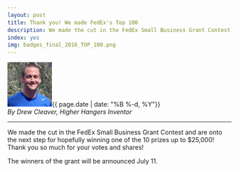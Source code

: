 ```yaml
---
layout: post
title: Thank you! We made FedEx's Top 100
description: We made the cut in the FedEx Small Business Grant Contest and are onto the next step for hopefully winning one of the 10 prizes up to $25,000!
index: yes
img: badges_final_2016_TOP_100.png
---
```


<img src="img/media_kit/drew_cleaver_headshot/drew_cleaver_headshot_03_100x100.jpg" class="img-responsive img-circle pull-right" alt="Drew Cleaver Headshot">{{ page.date | date: "%B %-d, %Y"}}<br /><em>By Drew Cleaver, Higher Hangers Inventor</em><br />

---

We made the cut in the FedEx Small Business Grant Contest and are onto the next step for hopefully winning one of the 10 prizes up to $25,000! Thank you so much for your votes and shares!

The winners of the grant will be announced July 11.